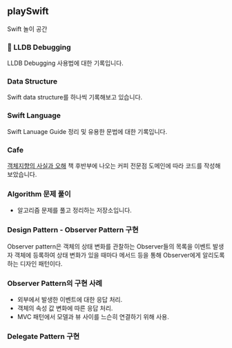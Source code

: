 ## playSwift

Swift 놀이 공간

### 🐛 LLDB Debugging

LLDB Debugging 사용법에 대한 기록입니다.

### Data Structure

Swift data structure를 하나씩 기록해보고 있습니다.

### Swift Language 

Swift Lanuage Guide 정리 및 유용한 문법에 대한 기록입니다.

### Cafe

[객체지향의 사실과 오해](https://book.naver.com/bookdb/book_detail.nhn?bid=9145968) 책 후반부에 나오는 커피 전문점 도메인에 따라 코드를 작성해보았습니다.

### Algorithm 문제 풀이

- 알고리즘 문제를 풀고 정리하는 저장소입니다.

### Design Pattern - Observer Pattern 구현

Observer pattern은 객체의 상태 변화를 관찰하는 Observer들의 목록을 이벤트 발생자 객체에 등록하여 상태 변화가 있을 때마다 메서드 등을 통해 Observer에게 알리도록 하는 디자인 패턴이다.

### Observer Pattern의 구현 사례

- 외부에서 발생한 이벤트에 대한 응답 처리.
- 객체의 속성 값 변화에 따른 응답 처리.
- MVC 패턴에서 모델과 뷰 사이를 느슨히 연결하기 위해 사용.

### Delegate Pattern 구현

